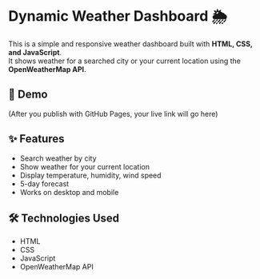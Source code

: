 # Dynamic Weather Dashboard 🌦️

This is a simple and responsive weather dashboard built with **HTML, CSS, and JavaScript**.  
It shows weather for a searched city or your current location using the **OpenWeatherMap API**.

## 🚀 Demo
(After you publish with GitHub Pages, your live link will go here)

## ✨ Features
- Search weather by city
- Show weather for your current location
- Display temperature, humidity, wind speed
- 5-day forecast
- Works on desktop and mobile

## 🛠️ Technologies Used
- HTML
- CSS
- JavaScript
- OpenWeatherMap API


